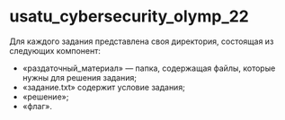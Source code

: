 # usatu_cybersecurity_olymp_22
Для каждого задания представлена своя директория, состоящая из следующих компонент:
- «раздаточный_материал» — папка, содержащая файлы, которые нужны для решения задания;
- «задание.txt» содержит условие задания;
- «решение»;
- «флаг».
